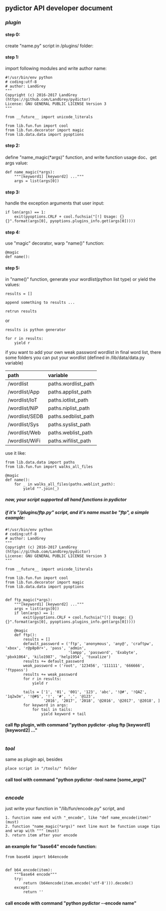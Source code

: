 ## pydictor API developer document

### *plugin*

#### step 0:
create "name.py" script in /plugins/ folder:

#### step 1:
import following modules and write author name:
```
#!/usr/bin/env python
# coding:utf-8
# author: LandGrey
"""
Copyright (c) 2016-2017 LandGrey (https://github.com/LandGrey/pydictor)
License: GNU GENERAL PUBLIC LICENSE Version 3
"""

from __future__ import unicode_literals

from lib.fun.fun import cool
from lib.fun.decorator import magic
from lib.data.data import pyoptions

```

#### step 2:
define "name_magic(*args)" function, and write function usage doc、get args value:
```
def name_magic(*args):
    """[keyword1] [keyword2] ..."""
    args = list(args[0])
```

#### step 3:
handle the exception arguments that user input:
```
if len(args) == 1:
    exit(pyoptions.CRLF + cool.fuchsia("[!] Usage: {} {}".format(args[0], pyoptions.plugins_info.get(args[0]))))
```

#### step 4:
use "magic" decorator, warp "name()" function:
```
@magic
def name():
```

#### step 5:
in "name()" function, generate your wordlist(python list type) or yield the values:
```
results = []

append something to results ...

retrun results
```
or
```
results is python generator

for r in results:
    yield r
```
if you want to add your own weak password wordlist in final word list,
there some folders you can put your wordlist (defined in /lib/data/data.py variable)

|  path              | variable             |                 
| :----------------  | :------------------- |
|  /wordlist         | paths.wordlist_path  |
|  /wordlist/App     | paths.applist_path   |
|  /wordlist/IoT     | paths.iotlist_path   |
|  /wordlist/NiP     | paths.niplist_path   |
|  /wordlist/SEDB    | paths.sedblist_path  |
|  /wordlist/Sys     | paths.syslist_path   |
|  /wordlist/Web     | paths.weblist_path   |
|  /wordlist/WiFi    | paths.wifilist_path  |

use it like:
```
from lib.data.data import paths
from lib.fun.fun import walks_all_files

@magic
def name():
    for _ in walks_all_files(paths.weblist_path):
        yield "".join(_)
```

##### now, your script supported all hand functions in pydictor

##### if it's "/plugins/ftp.py" script, and it's name must be "ftp", a simple example:

```
#!/usr/bin/env python
# coding:utf-8
# author: LandGrey
"""
Copyright (c) 2016-2017 LandGrey (https://github.com/LandGrey/pydictor)
License: GNU GENERAL PUBLIC LICENSE Version 3
"""

from __future__ import unicode_literals

from lib.fun.fun import cool
from lib.fun.decorator import magic
from lib.data.data import pyoptions


def ftp_magic(*args):
    """[keyword1] [keyword2] ..."""
    args = list(args[0])
    if len(args) == 1:
        exit(pyoptions.CRLF + cool.fuchsia("[!] Usage: {} {}".format(args[0], pyoptions.plugins_info.get(args[0]))))

    @magic
    def ftp():
        results = []
        default_password = ('ftp', 'anonymous', 'any@', 'craftpw', 'xbox', 'r@p8p0r+', 'pass', 'admin',
                            'lampp', 'password', 'Exabyte', 'pbxk1064', 'kilo1987', 'help1954', 'tuxalize')
        results += default_password
        weak_password = ('root', '123456', '111111', '666666', 'ftppass')
        results += weak_password
        for r in results:
            yield r

        tails = ['1', '01', '001', '123', 'abc', '!@#', '!QAZ', '1q2w3e', '!@#$', '!', '#', '.', '@123',
                 '2016', '2017', '2018', '@2016', '@2017', '@2018', ]
        for keyword in args:
            for tail in tails:
                yield keyword + tail

```

#### call ftp plugin, with command "python pydictor -plug ftp \[keyword1\] \[keyword2\] ..."
#

### *tool*
same as plugin api, besides

```
place script in "/tools/" folder
```

#### call tool with command "python pydictor -tool name \[some_args\]"
#

### *encode*
just write your function in "/lib/fun/encode.py" script, and

```
1. function name end with "_encode", like "def name_encode(item)" (must)
2. function "name_magic(*args)" next line must be function usage tips and wrap with """ (must)
3. return item after your encode
```

#### an example for "base64" encode function:

```
from base64 import b64encode


def b64_encode(item):
    """base64 encode"""
    try:
        return (b64encode(item.encode('utf-8'))).decode()
    except:
        return ''
```

#### call encode with command "python pydictor --encode name"
